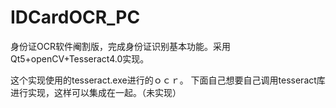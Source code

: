 # IDCardOCR_PC
身份证OCR软件阉割版，完成身份证识别基本功能。采用Qt5+openCV+Tesseract4.0实现。

这个实现使用的tesseract.exe进行的ｏｃｒ。
下面自己想要自己调用tesseract库进行实现，这样可以集成在一起。（未实现）
